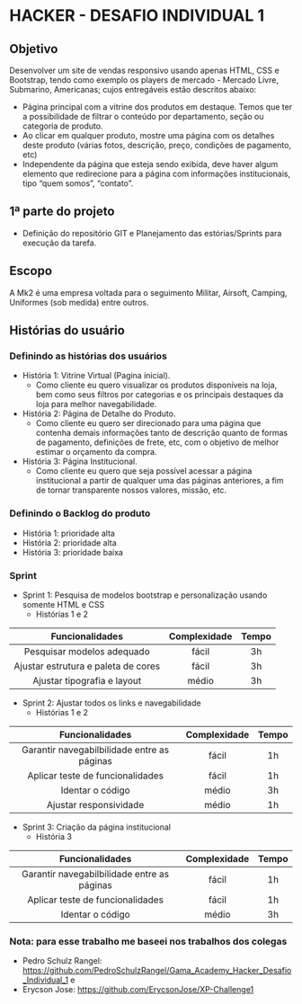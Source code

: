 # HACKER - DESAFIO INDIVIDUAL 1

## Objetivo

Desenvolver um site de vendas responsivo usando apenas HTML, CSS e Bootstrap, tendo como exemplo os players de mercado - Mercado Livre, Submarino, Americanas; cujos entregáveis estão descritos abaixo:

- Página principal com a vitrine dos produtos em destaque. Temos que ter a possibilidade de filtrar o conteúdo por departamento, seção ou categoria de produto.
- Ao clicar em qualquer produto, mostre uma página com os detalhes deste produto (várias fotos, descrição, preço, condições de pagamento, etc)
- Independente da página que esteja sendo exibida, deve haver algum elemento que redirecione para a página com informações institucionais, tipo “quem somos”, “contato”.

## 1ª parte do projeto

- Definição do repositório GIT e Planejamento das estórias/Sprints para execução da tarefa.

## Escopo

A Mk2 é uma empresa voltada para o seguimento Militar, Airsoft, Camping, Uniformes (sob medida) entre outros.

## Histórias do usuário

### Definindo as histórias dos usuários

- História 1: Vitrine Virtual (Pagina inicial).
    - Como cliente eu quero visualizar os produtos disponíveis na loja, bem como seus filtros por categorias e os principais destaques da loja para melhor navegabilidade.
- História 2: Página de Detalhe do Produto.
    - Como cliente eu quero ser direcionado para uma página que contenha demais informações tanto de descrição quanto de formas de pagamento, definições de frete, etc, com o objetivo de melhor estimar o orçamento da compra.
- História 3: Página Institucional.
    - Como cliente eu quero que seja possível acessar a página institucional a partir de qualquer uma das páginas anteriores, a fim de tornar transparente nossos valores, missão, etc.

### Definindo o Backlog do produto

- História 1: prioridade alta
- História 2: prioridade alta
- História 3: prioridade baixa

### Sprint

- Sprint 1: Pesquisa de modelos bootstrap e personalização usando somente HTML e CSS
    - Histórias 1 e 2 

|         Funcionalidades              | Complexidade |   Tempo    |  
|    :----------------------:          | :----------: |   :----:   |  
| Pesquisar modelos adequado           |    fácil     |     3h     | 
| Ajustar estrutura e paleta de cores  |    fácil     |     3h     |
| Ajustar tipografia e layout          |    médio     |     3h     |  
 

- Sprint 2: Ajustar todos os links e navegabilidade
    - Histórias 1 e 2 

|         Funcionalidades                      | Complexidade |   Tempo    |  
|    :----------------------:                  | :----------: |   :----:   |  
| Garantir navegabilbilidade entre as páginas  |    fácil     |     1h     | 
| Aplicar teste de funcionalidades             |    fácil     |     1h     |
| Identar o código                             |    médio     |     3h     | 
| Ajustar responsividade                       |    médio     |     1h     | 

- Sprint 3: Criação da página institucional
    - História 3

|         Funcionalidades                      | Complexidade |   Tempo    |  
|    :----------------------:                  | :----------: |   :----:   |  
| Garantir navegabilbilidade entre as páginas  |    fácil     |     1h     | 
| Aplicar teste de funcionalidades             |    fácil     |     1h     |
| Identar o código                             |    médio     |     3h     | 





### Nota:  para esse trabalho me baseei nos trabalhos dos colegas 
- Pedro Schulz Rangel: https://github.com/PedroSchulzRangel/Gama_Academy_Hacker_Desafio_Individual_1 e
- Erycson Jose: https://github.com/ErycsonJose/XP-Challenge1